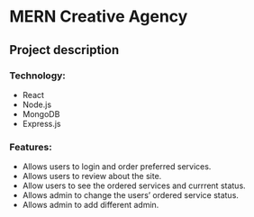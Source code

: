 # MERN Creative Agency

## Project description

### Technology: 
* React
* Node.js
* MongoDB
* Express.js

### Features:
* Allows users to login and order preferred services.
* Allows users to review about the site.
* Allow users to see the ordered services and currrent status.
* Allows admin to change the users’ ordered service status.
* Allows admin to add different admin.

